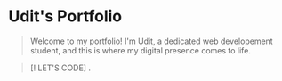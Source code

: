 # Udit's Portfolio

> Welcome to my portfolio! I'm Udit, a dedicated web developement student, and this is where my digital presence comes to life.

> [! LET'S CODE]
> .